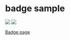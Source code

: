 # badge sample

![](https://github.com/ywata/branch-badges/actions/workflows/blank.yml/badge.svg?event=push)
![](https://github.com/ywata/branch-badges/actions/workflows/echo.yml/badge.svg?event=push)


[Badge page](https://github.com/ywata/branch-badges/blob/badges/BADGES.md)
